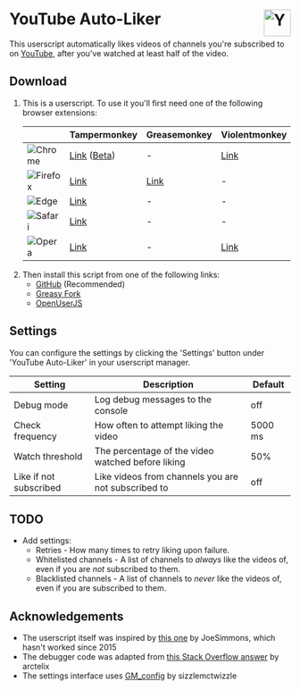 # YouTube Auto-Liker <img src="https://raw.githubusercontent.com/HatScripts/youtube-auto-liker/master/logo.svg" alt="YouTube Auto-Liker logo" height="48" align="right">

This userscript automatically likes videos of channels you're subscribed to on [YouTube](https://www.youtube.com/), after you've watched at least half of the video.

## Download

1. This is a userscript. To use it you'll first need one of the following browser extensions:

   |                    | Tampermonkey                     | Greasemonkey | Violentmonkey
   | ------------------ | -------------------------------- | ------------ | -------------
   | ![Chrome][c-logo]  | [Link][c-tm] ([Beta][c-tm-beta]) | -            | [Link][c-vm]
   | ![Firefox][f-logo] | [Link][f-tm]                     | [Link][f-gm] | -
   | ![Edge][e-logo]    | [Link][e-tm]                     | -            | -
   | ![Safari][s-logo]  | [Link][s-tm]                     | -            | -
   | ![Opera][o-logo]   | [Link][o-tm]                     | -            | [Link][o-vm]

[c-logo]: https://raw.githubusercontent.com/alrra/browser-logos/main/src/chrome/chrome_24x24.png   "Chrome"
[f-logo]: https://raw.githubusercontent.com/alrra/browser-logos/main/src/firefox/firefox_24x24.png "Firefox"
[e-logo]: https://raw.githubusercontent.com/alrra/browser-logos/main/src/edge/edge_24x24.png       "Edge"
[s-logo]: https://raw.githubusercontent.com/alrra/browser-logos/main/src/safari/safari_24x24.png   "Safari"
[o-logo]: https://raw.githubusercontent.com/alrra/browser-logos/main/src/opera/opera_24x24.png     "Opera"
[c-tm]: https://chrome.google.com/webstore/detail/tampermonkey/dhdgffkkebhmkfjojejmpbldmpobfkfo
[c-tm-beta]: https://chrome.google.com/webstore/detail/tampermonkey-beta/gcalenpjmijncebpfijmoaglllgpjagf
[c-vm]: https://chrome.google.com/webstore/detail/violentmonkey/jinjaccalgkegednnccohejagnlnfdag
[f-tm]: https://addons.mozilla.org/firefox/addon/tampermonkey/
[f-gm]: https://addons.mozilla.org/firefox/addon/greasemonkey/
[e-tm]: https://www.microsoft.com/store/apps/9NBLGGH5162S
[s-tm]: https://safari.tampermonkey.net/tampermonkey.safariextz
[o-tm]: https://addons.opera.com/extensions/details/tampermonkey-beta/
[o-vm]: https://addons.opera.com/extensions/details/violent-monkey/

2. Then install this script from one of the following links:
   * [GitHub](https://github.com/HatScripts/youtube-auto-liker/raw/master/youtube-auto-liker.user.js) (Recommended)
   * [Greasy Fork](https://greasyfork.org/en/scripts/33865-youtube-auto-liker)
   * [OpenUserJS](https://openuserjs.org/scripts/HatScripts/YouTube_Auto-Liker)

## Settings

You can configure the settings by clicking the 'Settings' button under 'YouTube Auto-Liker' in your userscript manager.

Setting                | Description                                         | Default
---------------------- | --------------------------------------------------- | -------
Debug mode             | Log debug messages to the console                   | off
Check frequency        | How often to attempt liking the video               | 5000 ms
Watch threshold        | The percentage of the video watched before liking   | 50%
Like if not subscribed | Like videos from channels you are not subscribed to | off

## TODO

* Add settings:
  * Retries - How many times to retry liking upon failure.
  * Whitelisted channels - A list of channels to *always* like the videos of, even if you are *not* subscribed to them.
  * Blacklisted channels - A list of channels to *never* like the videos of, even if you are subscribed to them.

## Acknowledgements

* The userscript itself was inspired by [this one](https://web.archive.org/web/20220405112705/https://greasyfork.org/en/scripts/4948-youtube-auto-like-videos/code) by JoeSimmons, which hasn't worked since 2015
* The debugger code was adapted from [this Stack Overflow answer](https://stackoverflow.com/a/32928812/2203482) by arctelix
* The settings interface uses [GM_config](https://github.com/sizzlemctwizzle/GM_config) by sizzlemctwizzle
